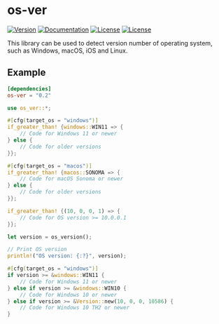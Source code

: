 # os-ver

[![Version](https://img.shields.io/crates/v/os-ver)](https://crates.io/crates/os-ver)
[![Documentation](https://docs.rs/os-ver/badge.svg)](https://docs.rs/os-ver)
[![License](https://img.shields.io/badge/License-Apache%202-blue.svg)](LICENSE-APACHE)
[![License](https://img.shields.io/badge/License-MIT-green.svg)](LICENSE-MIT)

This library can be used to detect version number of operating system, such as Windows, macOS, iOS and Linux.

## Example

```toml
[dependencies]
os-ver = "0.2"
```

```rust
use os_ver::*;

#[cfg(target_os = "windows")]
if_greater_than! {windows::WIN11 => {
    // Code for Windows 11 or newer
} else {
    // Code for older versions
}};

#[cfg(target_os = "macos")]
if_greater_than! {macos::SONOMA => {
    // Code for macOS Sonoma or newer
} else {
    // Code for older versions
}};

if_greater_than! {(10, 0, 0, 1) => {
    // Code for OS version >= 10.0.0.1
}};
```

```rust
let version = os_version();

// Print OS version
println!("OS version: {:?}", version);

#[cfg(target_os = "windows")]
if version >= &windows::WIN11 {
    // Code for Windows 11 or newer 
} else if version >= &windows::WIN10 {
    // Code for Windows 10 or newer
} else if version >= &Version::new(10, 0, 0, 10586) {
    // Code for Windows 10 TH2 or newer
}
```
